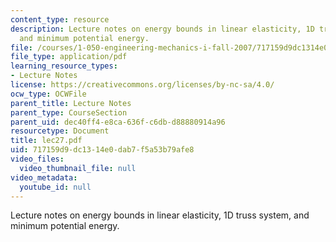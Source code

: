 ```yaml
---
content_type: resource
description: Lecture notes on energy bounds in linear elasticity, 1D truss system,
  and minimum potential energy.
file: /courses/1-050-engineering-mechanics-i-fall-2007/717159d9dc1314e0dab7f5a53b79afe8_lec27.pdf
file_type: application/pdf
learning_resource_types:
- Lecture Notes
license: https://creativecommons.org/licenses/by-nc-sa/4.0/
ocw_type: OCWFile
parent_title: Lecture Notes
parent_type: CourseSection
parent_uid: dec40ff4-e8ca-636f-c6db-d88880914a96
resourcetype: Document
title: lec27.pdf
uid: 717159d9-dc13-14e0-dab7-f5a53b79afe8
video_files:
  video_thumbnail_file: null
video_metadata:
  youtube_id: null
---
```

Lecture notes on energy bounds in linear elasticity, 1D truss system, and minimum potential energy.